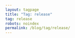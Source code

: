 ```yaml
---
layout: tagpage
title: "Tag: release"
tag: release
robots: noindex
permalink: /blog/tag/release/
---
```

